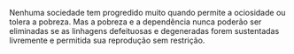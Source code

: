 ﻿Nenhuma sociedade tem progredido muito quando permite a ociosidade ou tolera a pobreza. Mas a pobreza e a dependência nunca poderão ser eliminadas se as linhagens defeituosas e degeneradas forem sustentadas livremente e permitida sua reprodução sem restrição.